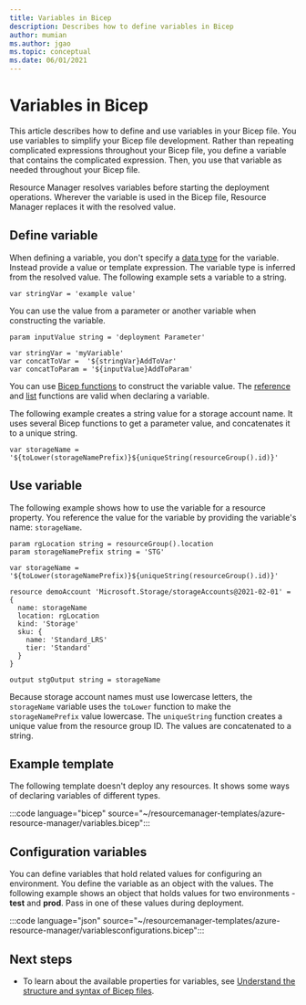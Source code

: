 ```yaml
---
title: Variables in Bicep
description: Describes how to define variables in Bicep
author: mumian
ms.author: jgao
ms.topic: conceptual
ms.date: 06/01/2021
---
```


# Variables in Bicep

This article describes how to define and use variables in your Bicep file. You use variables to simplify your Bicep file development. Rather than repeating complicated expressions throughout your Bicep file, you define a variable that contains the complicated expression. Then, you use that variable as needed throughout your Bicep file.

Resource Manager resolves variables before starting the deployment operations. Wherever the variable is used in the Bicep file, Resource Manager replaces it with the resolved value.

## Define variable

When defining a variable, you don't specify a [data type](data-types.md) for the variable. Instead provide a value or template expression. The variable type is inferred from the resolved value. The following example sets a variable to a string.

```bicep
var stringVar = 'example value'
```

You can use the value from a parameter or another variable when constructing the variable.

```bicep
param inputValue string = 'deployment Parameter'

var stringVar = 'myVariable'
var concatToVar =  '${stringVar}AddToVar'
var concatToParam = '${inputValue}AddToParam'
```

You can use [Bicep functions](bicep-functions.md) to construct the variable value. The [reference](bicep-functions-resource.md#reference) and [list](bicep-functions-resource.md#list) functions are valid when declaring a variable.

The following example creates a string value for a storage account name. It uses several Bicep functions to get a parameter value, and concatenates it to a unique string.

```bicep
var storageName = '${toLower(storageNamePrefix)}${uniqueString(resourceGroup().id)}'
```

## Use variable

The following example shows how to use the variable for a resource property. You reference the value for the variable by providing the variable's name: `storageName`.

```bicep
param rgLocation string = resourceGroup().location
param storageNamePrefix string = 'STG'

var storageName = '${toLower(storageNamePrefix)}${uniqueString(resourceGroup().id)}'

resource demoAccount 'Microsoft.Storage/storageAccounts@2021-02-01' = {
  name: storageName
  location: rgLocation
  kind: 'Storage'
  sku: {
    name: 'Standard_LRS'
    tier: 'Standard'
  }
}

output stgOutput string = storageName
```

Because storage account names must use lowercase letters, the `storageName` variable uses the `toLower` function to make the `storageNamePrefix` value lowercase. The `uniqueString` function creates a unique value from the resource group ID. The values are concatenated to a string.

## Example template

The following template doesn't deploy any resources. It shows some ways of declaring variables of different types.

:::code language="bicep" source="~/resourcemanager-templates/azure-resource-manager/variables.bicep":::

## Configuration variables

You can define variables that hold related values for configuring an environment. You define the variable as an object with the values. The following example shows an object that holds values for two environments - **test** and **prod**. Pass in one of these values during deployment.

:::code language="json" source="~/resourcemanager-templates/azure-resource-manager/variablesconfigurations.bicep":::

## Next steps

- To learn about the available properties for variables, see [Understand the structure and syntax of Bicep files](file.md).
